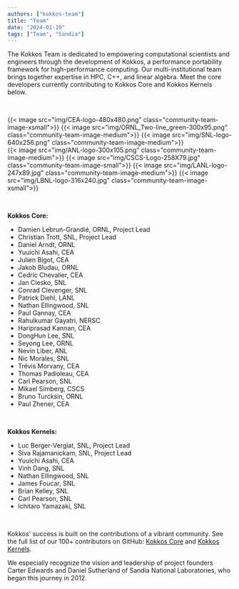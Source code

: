 ```yaml
---
authors: ["kokkos-team"]
title: "Team"
date: "2024-01-19"
tags: ["Team", "Sandia"]
---
```


The Kokkos Team is dedicated to empowering computational scientists and
engineers through the development of Kokkos, a performance portability
framework for high-performance computing. Our multi-institutional team brings
together expertise in HPC, C++, and linear algebra.  Meet the core developers
currently contributing to Kokkos Core and Kokkos Kernels below.

&nbsp;

<span class="botline">
{{< image src="img/CEA-logo-480x480.png"           class="community-team-image-xsmall">}}
{{< image src="img/ORNL_Two-line_green-300x95.png" class="community-team-image-medium">}}
{{< image src="img/SNL-logo-640x256.png"           class="community-team-image-medium">}}
</span>

<br>

<span class="botline">
{{< image src="img/ANL-logo-300x105.png"           class="community-team-image-medium">}}
{{< image src="img/CSCS-Logo-258X79.jpg"           class="community-team-image-small">}}
{{< image src="img/LANL-logo-247x89.jpg"           class="community-team-image-medium">}}
{{< image src="img/LBNL-logo-316x240.jpg"          class="community-team-image-xsmall">}}
</span>

&nbsp;

**Kokkos Core:**
- Damien Lebrun-Grandié, ORNL, Project Lead
- Christian Trott, SNL, Project Lead
- Daniel Arndt, ORNL
- Yuuichi Asahi, CEA
- Julien Bigot, CEA
- Jakob Bludau, ORNL
- Cedric Chevalier, CEA
- Jan Ciesko, SNL
- Conrad Clevenger, SNL
- Patrick Diehl, LANL
- Nathan Ellingwood, SNL
- Paul Gannay, CEA
- Rahulkumar Gayatri, NERSC
- Hariprasad Kannan, CEA
- DongHun Lee, SNL
- Seyong Lee, ORNL
- Nevin Liber, ANL
- Nic Morales, SNL
- Trévis Morvany, CEA
- Thomas Padioleau, CEA
- Carl Pearson, SNL
- Mikael Simberg, CSCS
- Bruno Turcksin, ORNL
- Paul Zhener, CEA

&nbsp;

**Kokkos Kernels:**
- Luc Berger-Vergiat, SNL, Project Lead
- Siva Rajamanickam, SNL, Project Lead
- Yuuichi Asahi, CEA
- Vinh Dang, SNL
- Nathan Ellingwood, SNL
- James Foucar, SNL
- Brian Kelley, SNL
- Carl Pearson, SNL
- Ichitaro Yamazaki, SNL

&nbsp;

Kokkos' success is built on the contributions of a vibrant community.  See the
full list of our 100+ contributors on GitHub: [Kokkos
Core](https://github.com/kokkos/kokkos/graphs/contributors) and [Kokkos
Kernels](https://github.com/kokkos/kokkos-kernels/graphs/contributors).

We especially recognize the vision and leadership of project founders Carter
Edwards and Daniel Sutherland of Sandia National Laboratories, who began this
journey in 2012.

<style>

    .community-team-image-xsmall {
        width: 6%;
    }

    .community-team-image-small {
        width: 14%;
    }

    .community-team-image-medium {
        width: 15%;
    }

    .community-team-image-large {
        width: 17%;
    }

    .community-team-image-xlarge {
        width: 25%;
    }

    .botline div {
         vertical-align:bottom;
         display: inline;
    }
    .botline div img {
         margin-right: 0.5%;
    }

</style>
